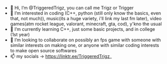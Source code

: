 - 👋 Hi, I’m @TriggeredTrigz, you can call me Trigz or Trigger
- 👀 I’m interested in coding (C++, python (still only know the basics, even that, not much)), music(its a huge variety, i'll link my last fm later), video games(atm rocket league, valorant, minecraft, gta, cod), y'kno the usual
- 🌱 I’m currently learning C++, just some basic projects, and in college (1st year)
- 💞️ I’m looking to collaborate on possibly an fps game with someone with similar interests on making one, or anyone with similar coding interests to make open source softwares
- 📫  my socials -> https://linktr.ee/TriggeredTrigz_


